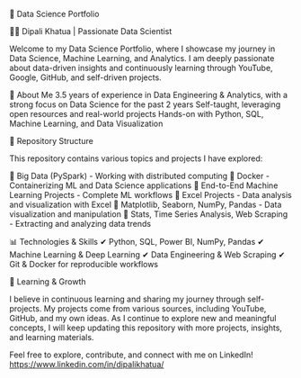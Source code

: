 🚀 Data Science Portfolio

👩‍💻 Dipali Khatua | Passionate Data Scientist

Welcome to my Data Science Portfolio, where I showcase my journey in Data Science, Machine Learning, and Analytics. I am deeply passionate about data-driven insights and continuously learning through YouTube, Google, GitHub, and self-driven projects.

📌 About Me
3.5 years of experience in Data Engineering & Analytics, with a strong focus on Data Science for the past 2 years
Self-taught, leveraging open resources and real-world projects
Hands-on with Python, SQL, Machine Learning, and Data Visualization

📂 Repository Structure

This repository contains various topics and projects I have explored:

🔹 Big Data (PySpark) - Working with distributed computing
🔹 Docker - Containerizing ML and Data Science applications
🔹 End-to-End Machine Learning Projects - Complete ML workflows
🔹 Excel Projects - Data analysis and visualization with Excel
🔹 Matplotlib, Seaborn, NumPy, Pandas - Data visualization and manipulation
🔹 Stats, Time Series Analysis, Web Scraping - Extracting and analyzing data trends

📊 Technologies & Skills
✔ Python, SQL, Power BI, NumPy, Pandas
✔ Machine Learning & Deep Learning
✔ Data Engineering & Web Scraping
✔ Git & Docker for reproducible workflows

🌱 Learning & Growth

I believe in continuous learning and sharing my journey through self-projects. My projects come from various sources, including YouTube, GitHub, and my own ideas.
As I continue to explore new and meaningful concepts, I will keep updating this repository with more projects, insights, and learning materials.

Feel free to explore, contribute, and connect with me on LinkedIn! https://www.linkedin.com/in/dipalikhatua/
